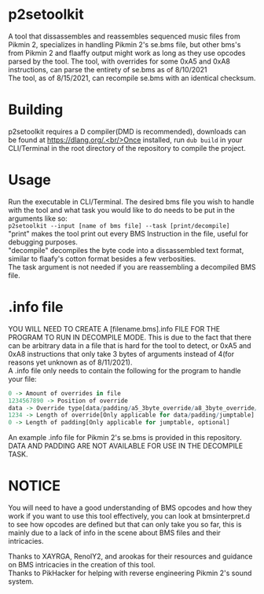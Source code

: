 # p2setoolkit
A tool that dissassembles and reassembles sequenced music files from Pikmin 2, specializes in handling Pikmin 2's se.bms file, but other bms's from Pikmin 2 and flaaffy output might work as long as they use opcodes parsed by the tool.
The tool, with overrides for some 0xA5 and 0xA8 instructions, can parse the entirety of se.bms as of 8/10/2021
<br/>The tool, as of 8/15/2021, can recompile se.bms with an identical checksum.

# Building
p2setoolkit requires a D compiler(DMD is recommended), downloads can be found at https://dlang.org/.<br/>Once installed, run `dub build` in your CLI/Terminal in the root directory of the repository to compile the project.

# Usage
Run the executable in CLI/Terminal. The desired bms file you wish to handle with the tool and what task you would like to do needs to be put in the arguments like so:
<br/>`p2setoolkit --input [name of bms file] --task [print/decompile]`
<br/>"print" makes the tool print out every BMS Instruction in the file, useful for debugging purposes.
<br/>"decompile" decompiles the byte code into a dissassembled text format, similar to flaafy's cotton format besides a few verbosities.
<br/>The task argument is not needed if you are reassembling a decompiled BMS file.

# .info file
YOU WILL NEED TO CREATE A [filename.bms].info FILE FOR THE PROGRAM TO RUN IN DECOMPILE MODE. This is due to the fact that there can be arbitrary data in a file that is hard for the tool to detect, or 0xA5 and 0xA8 instructions that only take 3 bytes of arguments instead of 4(for reasons yet unknown as of 8/11/2021).
<br/>A .info file only needs to contain the following for the program to handle your file:
```r
0 -> Amount of overrides in file
1234567890 -> Position of override
data -> Override type[data/padding/a5_3byte_override/a8_3byte_override/jumptable]
1234 -> Length of override[Only applicable for data/padding/jumptable]
0 -> Length of padding[Only applicable for jumptable, optional]
```

An example .info file for Pikmin 2's se.bms is provided in this repository. DATA AND PADDING ARE NOT AVAILABLE FOR USE IN THE DECOMPILE TASK.

# NOTICE
You will need to have a good understanding of BMS opcodes and how they work if you want to use this tool effectively, you can look at bmsinterpret.d to see how opcodes are defined but that can only take you so far, this is mainly due to a lack of info in the scene about BMS files and their intricacies.


Thanks to XAYRGA, RenolY2, and arookas for their resources and guidance on BMS intricacies in the creation of this tool. 
<br/>Thanks to PikHacker for helping with reverse engineering Pikmin 2's sound system.
